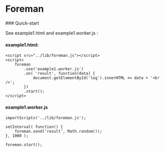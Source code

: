 Foreman
=======

### Quick-start

See example1.html and example1.worker.js :

#### example1.html:
    <script src="../lib/foreman.js"></script>
    <script>
        foreman
            .use('example1.worker.js')
            .on( 'result', function(data) {
                document.getElementById('log').innerHTML += data + '<br />';
            })
            .start();
    </script>

#### example1.worker.js
    importScripts('../lib/foreman.js');
    
    setInterval( function() {
        foreman.send('result', Math.random());
    }, 1000 );
    
    foreman.start();
